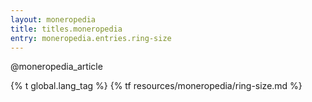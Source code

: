 ```yaml
---
layout: moneropedia
title: titles.moneropedia
entry: moneropedia.entries.ring-size
---
```


@moneropedia_article

{% t global.lang_tag %}
{% tf resources/moneropedia/ring-size.md %}
